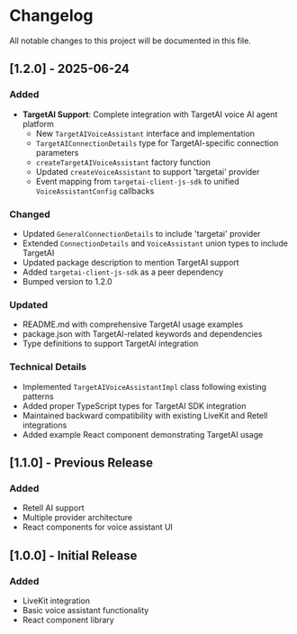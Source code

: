 # Changelog

All notable changes to this project will be documented in this file.

## [1.2.0] - 2025-06-24

### Added
- **TargetAI Support**: Complete integration with TargetAI voice AI agent platform
  - New `TargetAIVoiceAssistant` interface and implementation
  - `TargetAIConnectionDetails` type for TargetAI-specific connection parameters
  - `createTargetAIVoiceAssistant` factory function
  - Updated `createVoiceAssistant` to support 'targetai' provider
  - Event mapping from `targetai-client-js-sdk` to unified `VoiceAssistantConfig` callbacks

### Changed
- Updated `GeneralConnectionDetails` to include 'targetai' provider
- Extended `ConnectionDetails` and `VoiceAssistant` union types to include TargetAI
- Updated package description to mention TargetAI support
- Added `targetai-client-js-sdk` as a peer dependency
- Bumped version to 1.2.0

### Updated
- README.md with comprehensive TargetAI usage examples
- package.json with TargetAI-related keywords and dependencies
- Type definitions to support TargetAI integration

### Technical Details
- Implemented `TargetAIVoiceAssistantImpl` class following existing patterns
- Added proper TypeScript types for TargetAI SDK integration
- Maintained backward compatibility with existing LiveKit and Retell integrations
- Added example React component demonstrating TargetAI usage

## [1.1.0] - Previous Release

### Added
- Retell AI support
- Multiple provider architecture
- React components for voice assistant UI

## [1.0.0] - Initial Release

### Added
- LiveKit integration
- Basic voice assistant functionality
- React component library

